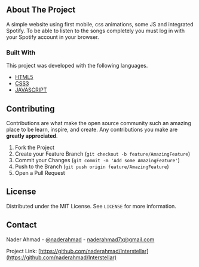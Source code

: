 <!-- ABOUT THE PROJECT -->
## About The Project

A simple website using first mobile, css animations, some JS and integrated Spotify. To be able to listen to the songs completely you must log in with your Spotify account in your browser.

### Built With

This project was developed with the following languages.
* [HTML5](https://developer.mozilla.org/es/docs/Web/HTML)
* [CSS3](https://developer.mozilla.org/es/docs/Web/CSS)
* [JAVASCRIPT](https://developer.mozilla.org/es/docs/Web/JavaScript)

<!-- CONTRIBUTING -->
## Contributing

Contributions are what make the open source community such an amazing place to be learn, inspire, and create. Any contributions you make are **greatly appreciated**.

1. Fork the Project
2. Create your Feature Branch (`git checkout -b feature/AmazingFeature`)
3. Commit your Changes (`git commit -m 'Add some AmazingFeature'`)
4. Push to the Branch (`git push origin feature/AmazingFeature`)
5. Open a Pull Request

<!-- LICENSE -->
## License

Distributed under the MIT License. See `LICENSE` for more information.

<!-- CONTACT -->
## Contact

Nader Ahmad - [@naderahmad](https://twitter.com/naderahmad) - naderahmad7x@gmail.com

Project Link: [https://github.com/naderahmad/Interstellar](https://github.com/naderahmad/Interstellar)

